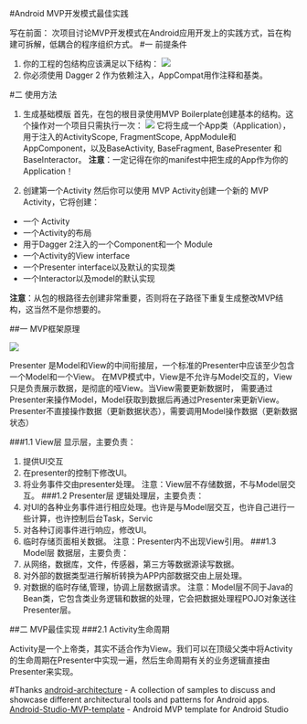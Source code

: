 #Android MVP开发模式最佳实践

写在前面：
    次项目讨论MVP开发模式在Android应用开发上的实践方式，旨在构建可拆解，低耦合的程序组织方式。
#一 前提条件
1. 你的工程的包结构应该满足以下结构：
![](https://github.com/guoxiaoxing/android-mvp-architecture-practice/blob/master/image/mvp_package_structure.png)
2. 你必须使用 Dagger 2 作为依赖注入，AppCompat用作注释和基类。

#二 使用方法
1. 生成基础模版
首先，在包的根目录使用MVP Boilerplate创建基本的结构。这个操作对一个项目只需执行一次：
![](https://github.com/guoxiaoxing/android-mvp-architecture-practice/blob/master/image/create_boilerplate.png)
它将生成一个App类（Application），用于注入的ActivityScope, FragmentScope, AppModule和AppComponent，以及BaseActivity, BaseFragment, BasePresenter 和BaseInteractor。 
**注意**：一定记得在你的manifest中把生成的App作为你的Application！

2. 创建第一个Activity
然后你可以使用 MVP Activity创建一个新的 MVP Activity，它将创建：
- 一个 Activity
- 一个Activity的布局
- 用于Dagger 2注入的一个Component和一个 Module 
- 一个Activity的View  interface
- 一个Presenter interface以及默认的实现类
- 一个Interactor以及model的默认实现

**注意**：从包的根路径去创建非常重要，否则将在子路径下重复生成整改MVP结构，这当然不是你想要的。

##一 MVP框架原理

![](https://github.com/guoxiaoxing/android-mvp-architecture-pratice/blob/master/image/mvp_structure.png)

Presenter 是Model和View的中间衔接层，一个标准的Presenter中应该至少包含一个Model和一个View。
在MVP模式中，View是不允许与Model交互的，View只是负责展示数据，是彻底的哑View。当View需要更新数据时，
需要通过Presenter来操作Model，Model获取到数据后再通过Presenter来更新View。
Presenter不直接操作数据（更新数据状态），需要调用Model操作数据（更新数据状态）

###1.1 View层
显示层，主要负责：
1. 提供UI交互
2. 在presenter的控制下修改UI。
3. 将业务事件交由presenter处理。
注意：View层不存储数据，不与Model层交互。
###1.2 Presenter层
逻辑处理层，主要负责：
1. 对UI的各种业务事件进行相应处理。也许是与Model层交互，也许自己进行一些计算，也许控制后台Task，Servic
2. 对各种订阅事件进行响应，修改UI。
3. 临时存储页面相关数据。
注意：Presenter内不出现View引用。
###1.3 Model层
数据层，主要负责：
1. 从网络，数据库，文件，传感器，第三方等数据源读写数据。
2. 对外部的数据类型进行解析转换为APP内部数据交由上层处理。
3. 对数据的临时存储,管理，协调上层数据请求。
注意：Model层不同于Java的Bean类，它包含类业务逻辑和数据的处理，它会把数据处理程POJO对象送往Presenter层。

##二 MVP最佳实现
###2.1 Activity生命周期

Activity是一个上帝类，其实不适合作为View。我们可以在顶级父类中将Activity的生命周期在Presenter中实现一遍，然后生命周期有关的业务逻辑直接由Presenter来实现。

#Thanks
[android-architecture](https://github.com/googlesamples/android-architecture) - A collection of samples to discuss and showcase different architectural tools and patterns for Android apps.
[Android-Studio-MVP-template](https://github.com/benoitletondor/Android-Studio-MVP-template) - Android MVP template for Android Studio
